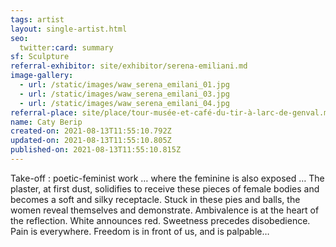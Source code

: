 ```yaml
---
tags: artist
layout: single-artist.html
seo:
  twitter:card: summary
sf: Sculpture
referral-exhibitor: site/exhibitor/serena-emiliani.md
image-gallery:
  - url: /static/images/waw_serena_emilani_01.jpg
  - url: /static/images/waw_serena_emilani_03.jpg
  - url: /static/images/waw_serena_emilani_04.jpg
referral-place: site/place/tour-musée-et-café-du-tir-à-larc-de-genval.md
name: Caty Berip
created-on: 2021-08-13T11:55:10.792Z
updated-on: 2021-08-13T11:55:10.805Z
published-on: 2021-08-13T11:55:10.815Z
---
```

<!--StartFragment-->

Take-off : poetic-feminist work … where the feminine is also exposed …
The plaster, at first dust, solidifies to receive these pieces of female bodies and becomes a soft and silky receptacle.
Stuck in these pies and balls, the women reveal themselves and demonstrate.
Ambivalence is at the heart of the reflection.
White announces red.
Sweetness precedes disobedience.
Pain is everywhere.
Freedom is in front of us, and is palpable…

<!--EndFragment-->